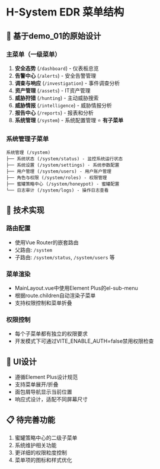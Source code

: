 # H-System EDR 菜单结构

## 🎯 基于demo_01的原始设计

### 主菜单（一级菜单）
1. **安全态势** (`/dashboard`) - 仪表板总览
2. **告警中心** (`/alerts`) - 安全告警管理
3. **调查与响应** (`/investigation`) - 事件调查分析
4. **资产管理** (`/assets`) - IT资产管理
5. **威胁狩猎** (`/hunting`) - 主动威胁搜索
6. **威胁情报** (`/intelligence`) - 威胁情报分析
7. **报告中心** (`/reports`) - 报表和分析
8. **系统管理** (`/system`) - 系统配置管理 ⭐ **有子菜单**

### 系统管理子菜单
```
系统管理 (/system)
├── 系统状态 (/system/status) - 监控系统运行状态
├── 系统设置 (/system/settings) - 系统参数配置
├── 用户管理 (/system/users) - 用户账户管理
├── 角色与权限 (/system/roles) - 权限管理
├── 蜜罐策略中心 (/system/honeypot) - 蜜罐配置
└── 日志审计 (/system/logs) - 操作日志查看
```

## 🔧 技术实现

### 路由配置
- 使用Vue Router的嵌套路由
- 父路由: `/system`
- 子路由: `/system/status`, `/system/users` 等

### 菜单渲染
- MainLayout.vue中使用Element Plus的el-sub-menu
- 根据route.children自动渲染子菜单
- 支持权限控制和菜单折叠

### 权限控制
- 每个子菜单都有独立的权限要求
- 开发模式下可通过VITE_ENABLE_AUTH=false禁用权限检查

## 🎨 UI设计
- 遵循Element Plus设计规范
- 支持菜单展开/折叠
- 面包屑导航显示当前位置
- 响应式设计，适配不同屏幕尺寸

## 📋 待完善功能
1. 蜜罐策略中心的二级子菜单
2. 系统维护相关功能
3. 更详细的权限粒度控制
4. 菜单项的图标和样式优化
